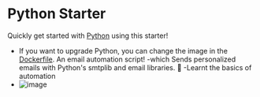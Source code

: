 # Python Starter

Quickly get started with [Python](https://www.python.org/) using this starter! 

- If you want to upgrade Python, you can change the image in the [Dockerfile](./.codesandbox/Dockerfile).
An email automation script! 
-which Sends personalized emails with Python's smtplib and email libraries. 📩
-Learnt the basics of automation
- ![image](https://github.com/ritika789/Automation-script-email/assets/83690198/aa19ed56-5715-44c6-b239-e16960411075)
